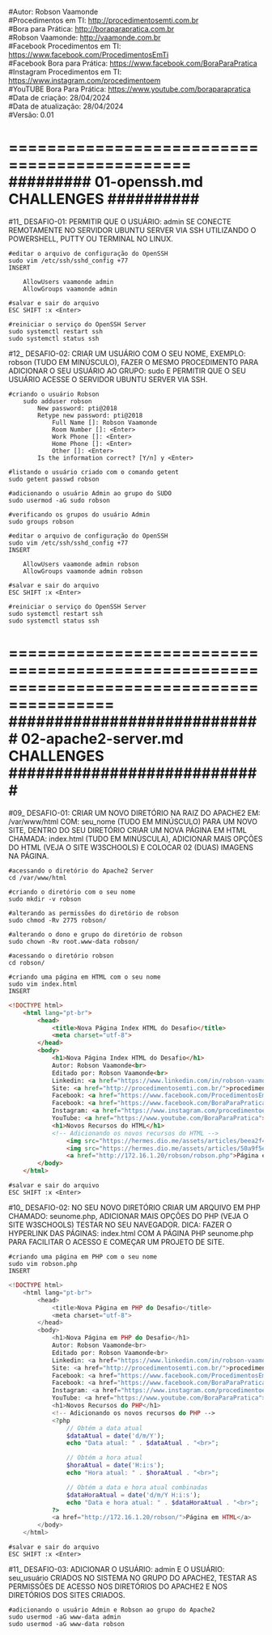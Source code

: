 #Autor: Robson Vaamonde<br>
#Procedimentos em TI: http://procedimentosemti.com.br<br>
#Bora para Prática: http://boraparapratica.com.br<br>
#Robson Vaamonde: http://vaamonde.com.br<br>
#Facebook Procedimentos em TI: https://www.facebook.com/ProcedimentosEmTi<br>
#Facebook Bora para Prática: https://www.facebook.com/BoraParaPratica<br>
#Instagram Procedimentos em TI: https://www.instagram.com/procedimentoem<br>
#YouTUBE Bora Para Prática: https://www.youtube.com/boraparapratica<br>
#Data de criação: 28/04/2024<br>
#Data de atualização: 28/04/2024<br>
#Versão: 0.01<br>

=============================================
######### 01-openssh.md CHALLENGES ##########
=============================================

#11_ DESAFIO-01: PERMITIR QUE O USUÁRIO: admin SE CONECTE REMOTAMENTE NO SERVIDOR UBUNTU
SERVER VIA SSH UTILIZANDO O POWERSHELL, PUTTY OU TERMINAL NO LINUX.

	#editar o arquivo de configuração do OpenSSH
	sudo vim /etc/ssh/sshd_config +77
	INSERT

		AllowUsers vaamonde admin
		AllowGroups vaamonde admin

	#salvar e sair do arquivo
	ESC SHIFT :x <Enter>

	#reiniciar o serviço do OpenSSH Server
	sudo systemctl restart ssh
	sudo systemctl status ssh

#12_ DESAFIO-02: CRIAR UM USUÁRIO COM O SEU NOME, EXEMPLO: robson (TUDO EM MINÚSCULO),
FAZER O MESMO PROCEDIMENTO PARA ADICIONAR O SEU USUÁRIO AO GRUPO: sudo E PERMITIR QUE O
SEU USUÁRIO ACESSE O SERVIDOR UBUNTU SERVER VIA SSH.

	#criando o usuário Robson
		sudo adduser robson
			New password: pti@2018
			Retype new password: pti@2018
				Full Name []: Robson Vaamonde
				Room Number []: <Enter>
				Work Phone []: <Enter>
				Home Phone []: <Enter>
				Other []: <Enter>
			Is the information correct? [Y/n] y <Enter>
	
	#listando o usuário criado com o comando getent
	sudo getent passwd robson

	#adicionando o usuário Admin ao grupo do SUDO
	sudo usermod -aG sudo robson

	#verificando os grupos do usuário Admin
	sudo groups robson

	#editar o arquivo de configuração do OpenSSH
	sudo vim /etc/ssh/sshd_config +77
	INSERT

		AllowUsers vaamonde admin robson
		AllowGroups vaamonde admin robson

	#salvar e sair do arquivo
	ESC SHIFT :x <Enter>

	#reiniciar o serviço do OpenSSH Server
	sudo systemctl restart ssh
	sudo systemctl status ssh

=========================================================================================
############################ 02-apache2-server.md CHALLENGES ############################
=========================================================================================

#09_ DESAFIO-01: CRIAR UM NOVO DIRETÓRIO NA RAIZ DO APACHE2 EM: /var/www/html COM: seu_nome
(TUDO EM MINÚSCULO) PARA UM NOVO SITE, DENTRO DO SEU DIRETÓRIO CRIAR UM NOVA PÁGINA EM HTML
CHAMADA: index.html (TUDO EM MINÚSCULA), ADICIONAR MAIS OPÇÕES DO HTML (VEJA O SITE W3SCHOOLS)
E COLOCAR 02 (DUAS) IMAGENS NA PÁGINA.

	#acessando o diretório do Apache2 Server
	cd /var/www/html

	#criando o diretório com o seu nome
	sudo mkdir -v robson
	
	#alterando as permissões do diretório de robson
	sudo chmod -Rv 2775 robson/
		
	#alterando o dono e grupo do diretório de robson
	sudo chown -Rv root.www-data robson/
	
	#acessando o diretório robson
	cd robson/

	#criando uma página em HTML com o seu nome
	sudo vim index.html
	INSERT

```html
<!DOCTYPE html>
	<html lang="pt-br">
		<head>
			<title>Nova Página Index HTML do Desafio</title>
			<meta charset="utf-8">
		</head>
		<body>
			<h1>Nova Página Index HTML do Desafio</h1>
			Autor: Robson Vaamonde<br>
			Editado por: Robson Vaamonde<br>
			Linkedin: <a href="https://www.linkedin.com/in/robson-vaamonde-0b029028/">Robson Vaamonde</a><br>
			Site: <a href="http://procedimentosemti.com.br/">procedimentosemti.com.br</a><br>
			Facebook: <a href="https://www.facebook.com/ProcedimentosEmTI"> Procedimentos Em TI</a><br>
			Facebook: <a href="https://www.facebook.com/BoraParaPratica">Bora Para Pratica</a><br>
			Instagram: <a href="https://www.instagram.com/procedimentoem/?hl=pt-br">Procedimentos Em TI</a><br>
			YouTube: <a href="https://www.youtube.com/BoraParaPratica">Bora Para Pratica</a><br>
			<h1>Novos Recursos do HTML</h1>
			<!-- Adicionando os novos recursos do HTML -->
				<img src="https://hermes.dio.me/assets/articles/beea2f49-fb44-4778-8cb0-69101a5113ab.png" alt="COMO FUNCIONA O HTML" width="600" height="400"><br>
				<img src="https://hermes.dio.me/assets/articles/50a9f5e9-1ac3-40d9-8559-def8b46e981f.png" alt="ESTRUTURA BÁSICA" width="600" height="400"><br>
				<a href="http://172.16.1.20/robson/robson.php">Página em PHP</a>
		</body>
	</html>
```
	#salvar e sair do arquivo
	ESC SHIFT :x <Enter>

#10_ DESAFIO-02: NO SEU NOVO DIRETÓRIO CRIAR UM ARQUIVO EM PHP CHAMADO: seunome.php, ADICIONAR
MAIS OPÇÕES DO PHP (VEJA O SITE W3SCHOOLS) TESTAR NO SEU NAVEGADOR. DICA: FAZER O HYPERLINK
DAS PÁGINAS: index.html COM A PÁGINA PHP seunome.php PARA FACILITAR O ACESSO E COMEÇAR UM 
PROJETO DE SITE.

	#criando uma página em PHP com o seu nome
	sudo vim robson.php
	INSERT

```php
<!DOCTYPE html>
	<html lang="pt-br">
		<head>
			<title>Nova Página em PHP do Desafio</title>
			<meta charset="utf-8">
		</head>
		<body>
			<h1>Nova Página em PHP do Desafio</h1>
			Autor: Robson Vaamonde<br>
			Editado por: Robson Vaamonde<br>
			Linkedin: <a href="https://www.linkedin.com/in/robson-vaamonde-0b029028/">Robson Vaamonde</a><br>
			Site: <a href="http://procedimentosemti.com.br/">procedimentosemti.com.br</a><br>
			Facebook: <a href="https://www.facebook.com/ProcedimentosEmTI"> Procedimentos Em TI</a><br>
			Facebook: <a href="https://www.facebook.com/BoraParaPratica">Bora Para Pratica</a><br>
			Instagram: <a href="https://www.instagram.com/procedimentoem/?hl=pt-br">Procedimentos Em TI</a><br>
			YouTube: <a href="https://www.youtube.com/BoraParaPratica">Bora Para Pratica</a><br>
			<h1>Novos Recursos do PHP</h1>
			<!-- Adicionando os novos recursos do PHP -->
			<?php
				// Obtém a data atual
				$dataAtual = date('d/m/Y');
				echo "Data atual: " . $dataAtual . "<br>";

				// Obtém a hora atual
				$horaAtual = date('H:i:s');
				echo "Hora atual: " . $horaAtual . "<br>";

				// Obtém a data e hora atual combinadas
				$dataHoraAtual = date('d/m/Y H:i:s');
				echo "Data e hora atual: " . $dataHoraAtual . "<br>";
			?>
			<a href="http://172.16.1.20/robson/">Página em HTML</a>
		</body>
	</html>
```

	#salvar e sair do arquivo
	ESC SHIFT :x <Enter>

#11_ DESAFIO-03: ADICIONAR O USUÁRIO: admin E O USUÁRIO: seu_usuário CRIADOS NO SISTEMA NO 
GRUPO DO APACHE2, TESTAR AS PERMISSÕES DE ACESSO NOS DIRETÓRIOS DO APACHE2 E NOS DIRETÓRIOS 
DOS SITES CRIADOS.

	#adicionando o usuário Admin e Robson ao grupo do Apache2
	sudo usermod -aG www-data admin
	sudo usermod -aG www-data robson